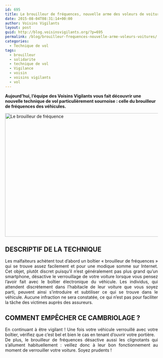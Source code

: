 ```yaml
---
id: 695
title: Le brouilleur de fréquences, nouvelle arme des voleurs de voitures
date: 2015-08-04T08:31:14+00:00
author: Voisins Vigilants
layout: post
guid: http://blog.voisinsvigilants.org/?p=695
permalink: /blog/brouilleur-frequences-nouvelle-arme-voleurs-voitures/
categories:
  - Technique de vol
tags:
  - brouilleur
  - solidarite
  - technique de vol
  - Vigilance
  - voisin
  - voisins vigilants
  - vol
---
```

**Aujourd&rsquo;hui, l&rsquo;équipe des Voisins Vigilants vous fait découvrir une nouvelle technique de vol particulièrement sournoise : celle du brouilleur de fréquences des véhicules.**

[<img class="aligncenter  wp-image-713" src="http://blog.voisinsvigilants.org/wp-content/uploads/2015/08/Le-brouilleur-de-fréquence.jpg" alt="Le brouilleur de fréquence" width="721" height="406" />](http://blog.voisinsvigilants.org/wp-content/uploads/2015/08/Le-brouilleur-de-fréquence.jpg)

<h2 style="text-align: justify;">
  <strong>DESCRIPTIF </strong><strong>DE LA TECHNIQUE</strong>
</h2>

<p style="text-align: justify;">
  Les malfaiteurs achètent tout d&rsquo;abord un boîtier &laquo;&nbsp;brouilleur de fréquences&nbsp;&raquo; qui se trouve assez facilement et pour une modique somme sur Internet. Cet objet, plutôt discret puisqu&rsquo;il n&rsquo;est généralement pas plus grand qu&rsquo;un smartphone, désactive le verrouillage de votre voiture lorsque vous pensez l&rsquo;avoir fait avec le boîtier électronique du véhicule. Les individus, qui attendent discrètement dans l&rsquo;habitacle de leur voiture que vous soyez parti, peuvent ainsi s&rsquo;introduire et subtiliser ce qui se trouve dans le véhicule. Aucune infraction ne sera constatée, ce qui n&rsquo;est pas pour faciliter la tâche des victimes auprès des assureurs.
</p>

<h2 style="text-align: justify;">
  <strong>COMMENT EMPÊCHER CE CAMBRIOLAGE ?</strong>
</h2>

<p style="text-align: justify;">
  En continuant à être vigilant ! Une fois votre véhicule verrouillé avec votre boîtier, vérifiez que c&rsquo;est bel et bien le cas en tenant d&rsquo;ouvrir votre portière.<br /> De plus, le brouilleur de fréquences désactive aussi les clignotants qui s’allument habituellement : veillez donc à leur bon fonctionnement au moment de verrouiller votre voiture. Soyez prudents !
</p>
